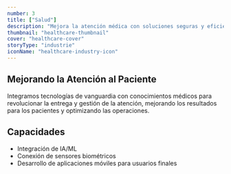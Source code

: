```yaml
---
number: 3
title: ["Salud"]
description: "Mejora la atención médica con soluciones seguras y eficientes que conectan a pacientes y proveedores, optimizan flujos de trabajo y mejoran la atención al paciente."
thumbnail: "healthcare-thumbnail"
cover: "healthcare-cover"
storyType: "industrie"
iconName: "healthcare-industry-icon"
---
```


## Mejorando la Atención al Paciente

Integramos tecnologías de vanguardia con conocimientos médicos para revolucionar la entrega y gestión de la atención, mejorando los resultados para los pacientes y optimizando las operaciones.

## Capacidades

* Integración de IA/ML
* Conexión de sensores biométricos
* Desarrollo de aplicaciones móviles para usuarios finales

